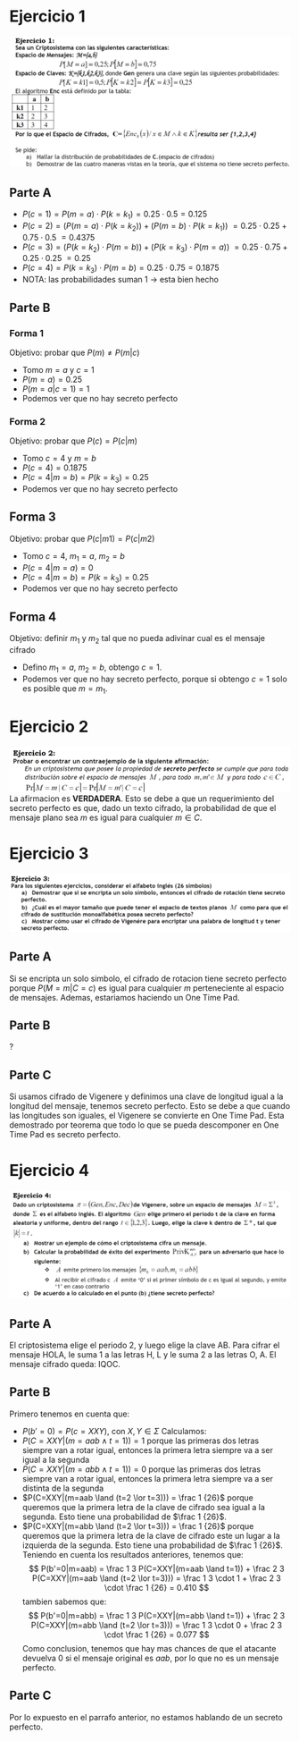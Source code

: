 # Ejercicio 1
![](Pasted%20image%2020240318162408.png)
## Parte A
- $P(c=1) = P(m=a) \cdot P(k=k_1) = 0.25 \cdot 0.5 = 0.125$
- $P(c=2) = ( P(m=a) \cdot P(k=k_2) ) + ( P(m=b) \cdot P(k=k_1))$
  $= 0.25 \cdot 0.25 + 0.75 \cdot 0.5$
  $= 0.4375$
- $P(c=3) = (P(k=k_2) \cdot P(m=b)) + (P(k=k_3) \cdot P(m=a))$
  $= 0.25 \cdot 0.75 + 0.25 \cdot 0.25$
  $= 0.25$
- $P(c=4) = P(k=k_3) \cdot P(m=b) = 0.25 \cdot 0.75 = 0.1875$
- NOTA: las probabilidades suman 1 -> esta bien hecho
## Parte B
### Forma 1
Objetivo: probar que $P(m) \neq P(m|c)$
- Tomo $m=a$ y $c=1$
- $P(m=a) = 0.25$
- $P(m=a|c=1) = 1$
- Podemos ver que no hay secreto perfecto
### Forma 2
Objetivo: probar que $P(c) = P(c|m)$
- Tomo $c=4$ y $m=b$
- $P(c=4) = 0.1875$
- $P(c=4|m=b) = P(k=k_3) = 0.25$
- Podemos ver que no hay secreto perfecto
## Forma 3
Objetivo: probar que $P(c|m1) = P(c|m2)$
- Tomo $c=4$, $m_1=a$, $m_2 = b$
- $P(c=4|m=a) = 0$
- $P(c=4|m=b) = P(k=k_3) = 0.25$
- Podemos ver que no hay secreto perfecto
## Forma 4
Objetivo: definir $m_1$ y $m_2$ tal que no pueda adivinar cual es el mensaje cifrado
- Defino $m_1 = a$, $m_2 = b$, obtengo $c = 1$.
- Podemos ver que no hay secreto perfecto, porque si obtengo $c=1$ solo es posible que $m=m_1$.

# Ejercicio 2
![](Pasted%20image%2020240318171342.png)
La afirmacion es **VERDADERA**. Esto se debe a que un requerimiento del secreto perfecto es que, dado un texto cifrado, la probabilidad de que el mensaje plano sea $m$ es igual para cualquier $m \in C$.

# Ejercicio 3
![](Pasted%20image%2020240318171735.png)
## Parte A
Si se encripta un solo simbolo, el cifrado de rotacion tiene secreto perfecto porque $P(M=m|C=c)$ es igual para cualquier $m$ perteneciente al espacio de mensajes.
Ademas, estariamos haciendo un One Time Pad.
## Parte B
?
## Parte C
Si usamos cifrado de Vigenere y definimos una clave de longitud igual a la longitud del mensaje, tenemos secreto perfecto.
Esto se debe a que cuando las longitudes son iguales, el Vigenere se convierte en One Time Pad. Esta demostrado por teorema que todo lo que se pueda descomponer en One Time Pad es secreto perfecto.
# Ejercicio 4
![](Pasted%20image%2020240318173738.png)
## Parte A
El criptosistema elige el periodo 2, y luego elige la clave AB. Para cifrar el mensaje HOLA, le suma 1 a las letras H, L y le suma 2 a las letras O, A. El mensaje cifrado queda: IQOC.
## Parte B
Primero tenemos en cuenta que:
- $P(b'=0) = P(c=XXY)$, con $X,Y \in \Sigma$
Calculamos:
- $P(C=XXY|(m=aab \land t=1)) = 1$ porque las primeras dos letras siempre van a rotar igual, entonces la primera letra siempre va a ser igual a la segunda
- $P(C=XXY|(m=abb \land t=1)) = 0$ porque las primeras dos letras siempre van a rotar igual, entonces la primera letra siempre va a ser distinta de la segunda
- $P(C=XXY|(m=aab \land (t=2 \lor t=3))) = \frac 1 {26}$ porque queremos que la primera letra de la clave de cifrado sea igual a la segunda. Esto tiene una probabilidad de $\frac 1 {26}$.
-  $P(C=XXY|(m=abb \land (t=2 \lor t=3))) = \frac 1 {26}$ porque queremos que la primera letra de la clave de cifrado este un lugar a la izquierda de la segunda. Esto tiene una probabilidad de $\frac 1 {26}$.
Teniendo en cuenta los resultados anteriores, tenemos que:
$$
P(b'=0|m=aab)
= \frac 1 3 P(C=XXY|(m=aab \land t=1)) + \frac 2 3 P(C=XXY|(m=aab \land (t=2 \lor t=3)))
= \frac 1 3 \cdot 1 + \frac 2 3 \cdot \frac 1 {26}
= 0.410
$$
tambien sabemos que:
$$
P(b'=0|m=abb)
= \frac 1 3 P(C=XXY|(m=abb \land t=1)) + \frac 2 3 P(C=XXY|(m=abb \land (t=2 \lor t=3)))
= \frac 1 3 \cdot 0 + \frac 2 3 \cdot \frac 1 {26}
= 0.077
$$
Como conclusion, tenemos que hay mas chances de que el atacante devuelva 0 si el mensaje original es $aab$, por lo que no es un mensaje perfecto.
## Parte C
Por lo expuesto en el parrafo anterior, no estamos hablando de un secreto perfecto.